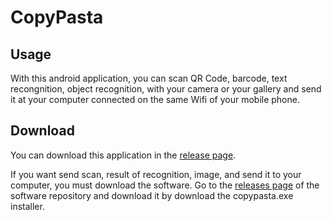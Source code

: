 # CopyPasta

## Usage
With this android application, you can scan QR Code, barcode, text recongnition, object recognition, with your camera or your gallery and send it at your computer connected on the same Wifi of your mobile phone.

## Download
You can download this application in the [release page](https://github.com/CopyPastaOfficial/Android/releases).

If you want send scan, result of recognition, image, and send it to your computer, you must download the software. Go to the [releases page](https://github.com/CopyPastaOfficial/CopyPasta/releases) of the software repository and download it by download the copypasta.exe installer.
